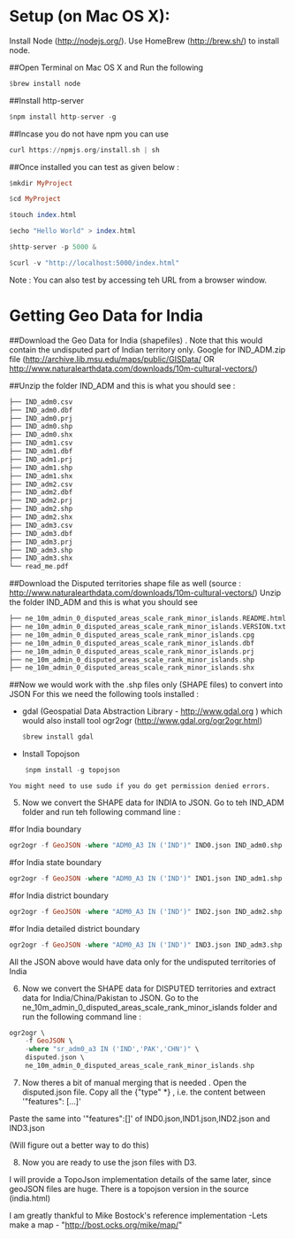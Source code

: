 Setup (on Mac OS X):
===================
Install Node (http://nodejs.org/). Use HomeBrew (http://brew.sh/) to install node.

##Open Terminal on Mac OS X and Run the following
```haskell
$brew install node
```
##Install http-server
```haskell
$npm install http-server -g
```
##Incase you do not have npm you can use
```haskell
curl https://npmjs.org/install.sh | sh
```
##Once installed you can test as given below :
```haskell
$mkdir MyProject

$cd MyProject

$touch index.html

$echo "Hello World" > index.html

$http-server -p 5000 &

$curl -v "http://localhost:5000/index.html"
```
Note : You can also test by accessing teh URL from a browser window.


Getting Geo Data for India
============================
##Download the Geo Data for India (shapefiles) . Note that this would contain the undisputed part of Indian territory only.
Google for IND_ADM.zip file  (http://archive.lib.msu.edu/maps/public/GISData/ OR http://www.naturalearthdata.com/downloads/10m-cultural-vectors/)

##Unzip the folder IND_ADM and this is what you should see :
```haskell
├── IND_adm0.csv
├── IND_adm0.dbf
├── IND_adm0.prj
├── IND_adm0.shp
├── IND_adm0.shx
├── IND_adm1.csv
├── IND_adm1.dbf
├── IND_adm1.prj
├── IND_adm1.shp
├── IND_adm1.shx
├── IND_adm2.csv
├── IND_adm2.dbf
├── IND_adm2.prj
├── IND_adm2.shp
├── IND_adm2.shx
├── IND_adm3.csv
├── IND_adm3.dbf
├── IND_adm3.prj
├── IND_adm3.shp
├── IND_adm3.shx
└── read_me.pdf
```

##Download the Disputed territories shape file as well (source : http://www.naturalearthdata.com/downloads/10m-cultural-vectors/)
   Unzip the folder IND_ADM and this is what you should see
```haskell
├── ne_10m_admin_0_disputed_areas_scale_rank_minor_islands.README.html
├── ne_10m_admin_0_disputed_areas_scale_rank_minor_islands.VERSION.txt
├── ne_10m_admin_0_disputed_areas_scale_rank_minor_islands.cpg
├── ne_10m_admin_0_disputed_areas_scale_rank_minor_islands.dbf
├── ne_10m_admin_0_disputed_areas_scale_rank_minor_islands.prj
├── ne_10m_admin_0_disputed_areas_scale_rank_minor_islands.shp
├── ne_10m_admin_0_disputed_areas_scale_rank_minor_islands.shx
```

##Now we would work with the .shp files only (SHAPE files) to convert into JSON
For this we need the following tools installed :
 * gdal (Geospatial Data Abstraction Library - http://www.gdal.org ) which would also install tool ogr2ogr (http://www.gdal.org/ogr2ogr.html)
	```haskell
	$brew install gdal	
	```

 * Install Topojson
```haskell
	$npm install -g topojson
```
	You might need to use sudo if you do get permission denied errors.

5. Now we convert the SHAPE data for INDIA to JSON. Go to teh IND_ADM folder and run teh following command line :

#for India boundary 
```haskell
ogr2ogr -f GeoJSON -where "ADM0_A3 IN ('IND')" IND0.json IND_adm0.shp
```
#for India state boundary 
```haskell
ogr2ogr -f GeoJSON -where "ADM0_A3 IN ('IND')" IND1.json IND_adm1.shp
```
#for India district boundary 
```haskell
ogr2ogr -f GeoJSON -where "ADM0_A3 IN ('IND')" IND2.json IND_adm2.shp
```
#for India detailed district boundary 
```haskell
ogr2ogr -f GeoJSON -where "ADM0_A3 IN ('IND')" IND3.json IND_adm3.shp
```
All the JSON above would have data only for the undisputed territories of India

6. Now we convert the SHAPE data for DISPUTED territories and extract data for India/China/Pakistan to JSON. 
Go to the ne_10m_admin_0_disputed_areas_scale_rank_minor_islands folder and run the following command line : 
```haskell
ogr2ogr \
	-f GeoJSON \
	-where "sr_adm0_a3 IN ('IND','PAK','CHN')" \
	disputed.json \
	ne_10m_admin_0_disputed_areas_scale_rank_minor_islands.shp
```
7. Now theres a bit of manual merging that is needed .
Open the disputed.json file. 
Copy all the {"type" *} , i.e. the content between '"features": [...]'

Paste the same into '"features":[]' of IND0.json,IND1.json,IND2.json and IND3.json 

(Will figure out a better way to do this)

8. Now you are ready to use the json files with D3.

I will provide a TopoJson implementation details of the same later, since geoJSON files are huge.
There is a topojson version in the source (india.html)

I am greatly thankful to Mike Bostock's reference implementation -Lets make a map - "http://bost.ocks.org/mike/map/"


